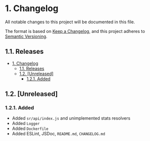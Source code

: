 # 1. Changelog

All notable changes to this project will be documented in this file.

The format is based on [Keep a Changelog](https://keepachangelog.com/en/1.0.0/),
and this project adheres to [Semantic Versioning](https://semver.org/spec/v2.0.0.html).

## 1.1. Releases

<!-- TOC -->

- [1. Changelog](#1-changelog)
    - [1.1. Releases](#11-releases)
    - [1.2. [Unreleased]](#12-unreleased)
        - [1.2.1. Added](#121-added)

<!-- /TOC -->

## 1.2. [Unreleased]

### 1.2.1. Added

- Added `sr/api/index.js` and unimplemented stats resolvers
- Added `Logger`
- Added `Dockerfile`
- Added ESLint, JSDoc, `README.md`, `CHANGELOG.md`
